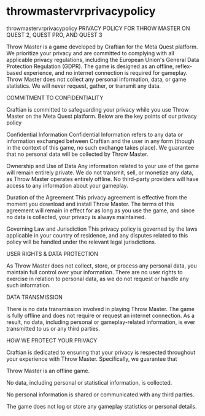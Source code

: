 # throwmastervrprivacypolicy
throwmastervrprivacypolicy
PRIVACY POLICY FOR THROW MASTER ON QUEST 2, QUEST PRO, AND QUEST 3

Throw Master is a game developed by Craftian for the Meta Quest platform. We prioritize your privacy and are committed to complying with all applicable privacy regulations, including the European Union's General Data Protection Regulation (GDPR). The game is designed as an offline, reflex-based experience, and no internet connection is required for gameplay. Throw Master does not collect any personal information, data, or game statistics. We will never request, gather, or transmit any data.

COMMITMENT TO CONFIDENTIALITY

Craftian is committed to safeguarding your privacy while you use Throw Master on the Meta Quest platform. Below are the key points of our privacy policy

Confidential Information
Confidential Information refers to any data or information exchanged between Craftian and the user in any form (though in the context of this game, no such exchange takes place). We guarantee that no personal data will be collected by Throw Master.

Ownership and Use of Data
Any information related to your use of the game will remain entirely private. We do not transmit, sell, or monetize any data, as Throw Master operates entirely offline. No third-party providers will have access to any information about your gameplay.

Duration of the Agreement
This privacy agreement is effective from the moment you download and install Throw Master. The terms of this agreement will remain in effect for as long as you use the game, and since no data is collected, your privacy is always maintained.

Governing Law and Jurisdiction
This privacy policy is governed by the laws applicable in your country of residence, and any disputes related to this policy will be handled under the relevant legal jurisdictions.

USER RIGHTS & DATA PROTECTION

As Throw Master does not collect, store, or process any personal data, you maintain full control over your information. There are no user rights to exercise in relation to personal data, as we do not request or handle any such information.

DATA TRANSMISSION

There is no data transmission involved in playing Throw Master. The game is fully offline and does not require or request an internet connection. As a result, no data, including personal or gameplay-related information, is ever transmitted to us or any third parties.

HOW WE PROTECT YOUR PRIVACY

Craftian is dedicated to ensuring that your privacy is respected throughout your experience with Throw Master. Specifically, we guarantee that

Throw Master is an offline game.

No data, including personal or statistical information, is collected.

No personal information is shared or communicated with any third parties.

The game does not log or store any gameplay statistics or personal details.
